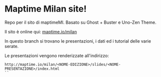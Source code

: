 # Maptime Milan site!

Repo per il sito di maptimeMI. Basato su Ghost + Buster e Uno-Zen Theme.

Il sito è online qui: [maptime.io/milan](https://www.maptime.io/milan)

In questo branch si trovano le presentazioni, i dati ed i tutorial delle varie serate.

Le presentazioni vengono renderizzate all'indirizzo:

```
http://maptime.io/milan/<NOME-EDIZIONE>/slides/<NOME-PRESENTAZIONE>/index.html
``